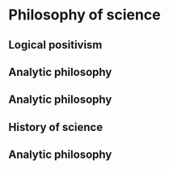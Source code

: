 # Philosophy of science

## Logical positivism



## Analytic philosophy



## Analytic philosophy



## History of science



## Analytic philosophy




